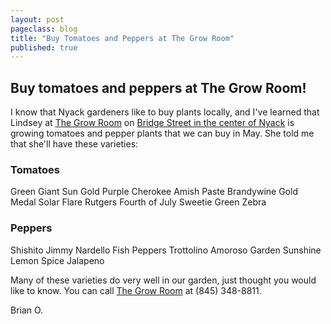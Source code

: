 ```yaml
---
layout: post
pageclass: blog
title: "Buy Tomatoes and Peppers at The Grow Room"
published: true
---
```


## Buy tomatoes and peppers at The Grow Room!

I know that Nyack gardeners like to buy plants locally, and I've learned that Lindsey at [The Grow Room](http://www.thegrowroom.com/) on [Bridge Street in the center of Nyack](https://www.google.com/maps/place/The+Grow+Room/@41.0915691,-73.9212437,18z/data=!4m5!3m4!1s0x0:0xa32d17d8aef2f020!8m2!3d41.0917351!4d-73.9209755) is growing tomatoes and pepper plants that we can buy in May. She told me that she'll have these varieties:

### Tomatoes

Green Giant
Sun Gold
Purple Cherokee
Amish  Paste
Brandywine
Gold Medal
Solar Flare
Rutgers
Fourth of July
Sweetie
Green Zebra

### Peppers

Shishito
Jimmy Nardello
Fish Peppers
Trottolino Amoroso
Garden Sunshine
Lemon Spice Jalapeno

Many of these varieties do very well in our garden, just thought you would like to know. You can call [The Grow Room](http://www.thegrowroom.com/) at (845) 348-8811.

Brian O.





